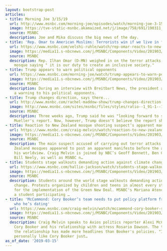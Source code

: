 ```yaml
---
layout: bootstrap-post
articles:
- title: Morning Joe 3/15/19
  url: http://www.msnbc.com/morning-joe/episodes/watch/morning-joe-3-15-19-episode
  image: https://tve-static-msnbc.akamaized.net/j/image/758/691/190311_3920455_Morning_Joe_3_15_19_800x450_1458937411745.video_1067x600.jpg
  source: MSNBC
  description: Joe and Mika discuss the big news of the day.
- title: 'Rep. Omar to American Muslims: Terrorists win if we live in fear'
  url: https://www.msnbc.com/velshi-ruhle/watch/rep-omar-reacts-to-new-zealand-mosque-shootings-1458939971667
  image: https://media11.s-nbcnews.com/j/MSNBC/Components/Video/201903/n_vr_brk_omarcomments_190315_1920x1080.nbcnews-fp-1200-630.jpg
  source: MSNBC
  description: Rep. Ilhan Omar (D-MN) weighed in on the terror attacks at a New Zealand
    mosque saying " it is our duty to create an inclusive society."
- title: Trump appears to warn political opponents
  url: https://www.msnbc.com/morning-joe/watch/trump-appears-to-warn-political-opponents-1458845763776
  image: https://media11.s-nbcnews.com/j/MSNBC/Components/Video/201903/n_mj_t1_190315_1920x1080.nbcnews-fp-1200-630.jpg
  source: MSNBC
  description: During an interview with Breitbart News, the president appear to issue
    a warning to his political opponents.
- title: Trump changes direction, says there...
  url: http://www.msnbc.com/rachel-maddow-show/trump-changes-direction-says-there-should-be-no-mueller-report
  image: http://www.msnbc.com/sites/msnbc/files/styles/ratio--1_91-1--1200x630/public/mueller-3_0.jpg?itok=fRKOGJVz
  source: MSNBC
  description: Three weeks ago, Trump said he was "looking forward to seeing" Robert
    Mueller's report. Now, however, Trump doesn't believe the report should even exist.
- title: Reaction to New Zealand mosque shooting suspect’s apparent manifesto
  url: https://www.msnbc.com/craig-melvin/watch/reaction-to-new-zealand-mosque-shooting-suspect-s-apparent-manifesto-1458878531752
  image: https://media11.s-nbcnews.com/j/MSNBC/Components/Video/201903/n_melvin_newzealand_190315_1920x1080.nbcnews-fp-1200-630.jpg
  source: MSNBC
  description: The main suspect accused of carrying out terror attacks at two New
    Zealand mosques appeared to post an apparent manifesto before the attack detailing
    his worldview. Craig Melvin is joined by NBC’s Geoff Bennett, Ben Collins, and
    Bill Neely, as well as MSNBC n…
- title: Students stage walkouts demanding action against climate change
  url: https://www.msnbc.com/hallie-jackson/watch/students-stage-walkouts-demanding-action-against-climate-change-1458830915589
  image: https://media11.s-nbcnews.com/j/MSNBC/Components/Video/201903/n_hallie_climatechange_marianaatencio_190315_1920x1080.nbcnews-fp-1200-630.jpg
  source: MSNBC
  description: Students around the world stage walkouts demanding action against climate
    change. Protests organized by children and teens in almost every state will call
    for the implementation of the Green New Deal. MSNBC's Mariana Atencio speaks to
    a student participating …
- title: 'McCammond: Cory Booker’s team needs to put policy platform front and center-not
    who he’s dating'
  url: https://www.msnbc.com/craig-melvin/watch/mccammond-cory-booker-s-team-needs-to-put-policy-platform-front-and-center-not-who-he-s-dating-1458821187911
  image: https://media11.s-nbcnews.com/j/MSNBC/Components/Video/201903/n_melvin_booker_190315_1920x1080.nbcnews-fp-1200-630.jpg
  source: MSNBC
  description: Craig Melvin speaks to Axios politics reporter Alexi McCammond about
    Cory Booker and his relationship with actress Rosario Dawson. The two note that
    the relationship has made more headlines than Booker's policies. "I have felt
    personally like Cory Booker just…
as_of_date: '2019-03-15'
---
```


